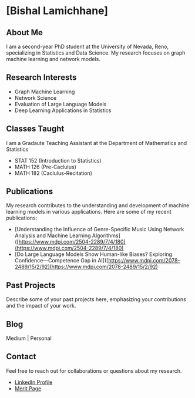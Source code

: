 # [Bishal Lamichhane]

## About Me

I am a second-year PhD student at the University of Nevada, Reno, specializing in Statistics and Data Science. My research focuses on graph machine learning and network models. 

## Research Interests

- Graph Machine Learning
- Network Science
- Evaluation of Large Language Models
- Deep Learning Applications in Statistics

## Classes Taught
I am a Gradaute Teaching Assistant at the Department of Mathematics and Statistics 
- STAT 152 (Introduction to Statistics)
- MATH 126 (Pre-Caclulus) 
- MATH 182 (Caclulus-Recitation)

## Publications

My research contributes to the understanding and development of machine learning models in various applications. Here are some of my recent publications:

- [Understanding the Influence of Genre-Specific Music Using Network Analysis and Machine Learning Algorithms]([https://www.mdpi.com/2504-2289/7/4/180](https://www.mdpi.com/2504-2289/7/4/180)
- [Do Large Language Models Show Human-like Biases? Exploring Confidence—Competence Gap in AI]([https://www.mdpi.com/2078-2489/15/2/92](https://www.mdpi.com/2078-2489/15/2/92)

## Past Projects

Describe some of your past projects here, emphasizing your contributions and the impact of your work. 
## Blog
Medium | Personal 

## Contact

Feel free to reach out for collaborations or questions about my research.

- [LinkedIn Profile](https://www.linkedin.com/in/bishal-lamichhane/)
- [Merit Page](https://meritpages.com/bishal513)


